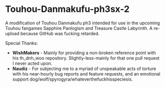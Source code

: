 # Touhou-Danmakufu-ph3sx-2
A modification of Touhou Danmakufu ph3 intended for use in the upcoming Touhou fangames Sapphire Panlogism and Treasure Castle Labyrinth. A re-upload because GitHub was fucking retarded.

Special Thanks:
- **WishMakers** - Mainly for providing a non-broken reference point with his th_dnh_woo repository. Slightly-less-mainly for that one pull request I never acted upon.
- **Naudiz** - For subjecting me to a myriad of unspeakable acts of torture with his near-hourly bug reports and feature requests, and an emotional support dog/wolf/spyrogyra/whateverthefuckhisspeciesis.
